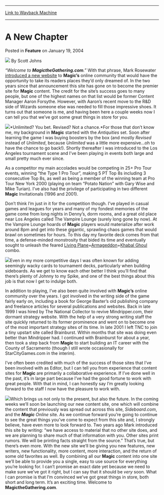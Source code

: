
---
[Link to Wayback Machine](https://web.archive.org/web/20210429030715/https://magic.wizards.com/en/articles/archive/feature/new-chapter-2004-01-19)

[_metadata_:author]:- "Scott Johns"
[_metadata_:description]:- "“Welcome to MagictheGathering.com.” With that phrase, Mark Rosewater introduced a new website to Magic’s online community that would have the opportunity to take its readers places they’d only dreamed of. In the two years since that announcement this site has gone on to become the premier site for Magic content. The credit for the site’s success goes to many people, but one of"
[_metadata_:generator]:- "Drupal 7 (http://drupal.org)"
[_metadata_:node]:- "630881"
[_metadata_:publish_date]:- "2004-01-19"
[_metadata_:source]:- "div-main-content"
[_metadata_:title]:- "A New Chapter"
[_metadata_:wayback_capture_timestamp]:- "2021-04-29 03:07:15"
[_metadata_:wayback_raw_url]:- "https://web.archive.org/web/20210429030715id_/https://magic.wizards.com/en/articles/archive/feature/new-chapter-2004-01-19"
[_metadata_:wayback_url]:- "https://magic.wizards.com/en/articles/archive/feature/new-chapter-2004-01-19"
---


A New Chapter
=============



 Posted in **Feature**
 on January 19, 2004 






![](https://media.magic.wizards.com/styles/auth_small/public/images/person/authorpic_scottjohns.jpg)
By Scott Johns











*“Welcome to **MagictheGathering.com**.”* With that phrase, Mark Rosewater [introduced a new website](/en/articles/archive/beginning-2002-01-02-0) to **Magic’s** online community that would have the opportunity to take its readers places they’d only dreamed of. In the two years since that announcement this site has gone on to become the premier site for **Magic** content. The credit for the site’s success goes to many people, but one of the highest names on that list would be former Content Manager Aaron Forsythe. However, with Aaron’s recent move to the R&D side of Wizards someone else was needed to fill those impressive shoes. It turns out that someone is me, and having been here a couple weeks now I can tell you that we’ve got some great things in store for you. 

![](https://media.magic.wizards.com/image_legacy_migration/magic/images/mtgcom/fcpics/features/192_moxes.jpg)*Unlimited? You bet. Revised? Not a chance.*For those that don’t know me, my background in **Magic** started with the *Antiquities* set. Soon after learning the game I was buying boosters by the box (and mostly *Revised* instead of *Unlimited*, because *Unlimited* was a little more expensive…oh to have the chance to go back!). Shortly thereafter I was introduced to the Los Angeles tournament scene and I’ve been playing in events both large and small pretty much ever since.

As a competitor my main accolades would be competing in 25+ Pro Tour events, winning “the Type 1 Pro Tour”, making 5 PT Top 8s including 3 consecutive Top 8s, as well as being a member of the winning team at Pro Tour New York 2000 (playing on team “Potato Nation” with Gary Wise and Mike Turian). I’ve also had the privilege of participating in two different **Magic** Invitationals (1996 and 2001). 

Don’t think I’m just in it for the competition though. I’ve played in casual games and leagues for years and many of my fondest memories of the game come from long nights in Denny’s, dorm rooms, and a great old place near Los Angeles called The Vampire Lounge (surely long gone by now). At the Vampire Lounge hoards of **Magic** players would materialize after work around 8pm and get into these gigantic, sprawling chaos games that would brawl on sometimes for hours. To this day my favorite deck comes from that time, a defense-minded monstrosity that bided its time and eventually sought to unleash the feared [Living Plane](http://gatherer.wizards.com/Pages/Card/Details.aspx?name=Living+Plane)+[Armageddon](http://gatherer.wizards.com/Pages/Card/Details.aspx?name=Armageddon)+[Khabal Ghoul](http://gatherer.wizards.com/Pages/Card/Details.aspx?name=Khabal+Ghoul) combo. 

![](https://media.magic.wizards.com/image_legacy_migration/magic/images/mtgcom/fcpics/features/192_combo.jpg)Even in my more competitive days I was often known for adding seemingly wacky cards to tournament decks, particularly when building sideboards. As we get to know each other better I think you’ll find that there’s plenty of Johnny to my Spike, and one of the best things about this job is that now I get to indulge both. 

In addition to playing, I’ve also been quite involved with **Magic’s** online community over the years. I got involved in the writing side of the game fairly early on, including a book for George Baxter’s old publishing company and freelance articles for several publications and websites. Back in late 1999 I was hired by The National Collector to revive Mindripper.com, their dormant strategy website. With the help of a very strong writing staff the site quickly returned to its former prominence and went on to become one of the most important strategy sites of its time. In late 2001 I left TNC to join a tiny upstart site called Brainburst. Within months that site was doing even better than Mindripper had. I continued with Brainburst for about a year, then took a step back from **Magic** to start building an IT career with the County of Sacramento (though I still wrote occasionally for StarCityGames.com in the interim). 

I’ve often been credited with much of the success of those sites that I’ve been involved with as Editor, but I can tell you from experience that content sites for **Magic** are primarily a collaborative experience. If I’ve done well in the past, it’s in large part because I’ve had the good fortune to work with great people. With that in mind, I can honestly say I’m greatly looking forward to the staff I now have the pleasure to work with. 

![](https://media.magic.wizards.com/image_legacy_migration/magic/images/mtgcom/fcpics/features/192_logos.jpg)Which brings us not only to the present, but also the future. In the coming weeks we’ll soon be launching our new content site, one which will combine the content that previously was spread out across this site, *Sideboard.com*, and the ***Magic** Online* site. As we continue forward you’re going to continue to see the great things you’ve come to expect from this site and, I strongly believe, have even more to look forward to. Two years ago Mark introduced this site by writing: “we have access to material that no other site does, and we are planning to share much of that information with you. Other sites print rumors. We will be printing facts straight from the source.” That’s true, but there’s even more. With the new site we’ll be giving you new features, new writers, new functionality, more content, more interaction, and the return of some old favorites as well. By combining all our **Magic** content into one site we’ll be able to provide you a single, easy to use source for everything you’re looking for. I can’t promise an exact date yet because we need to make sure we’ve got it right, but I can say that it should be *very* soon. What I can promise is that I’m convinced we’ve got great things in store, both short and long term. It’s an exciting time. Welcome to **MagictheGathering.com**. 







